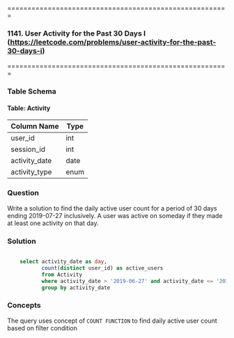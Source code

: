 =======================================================
### 1141. User Activity for the Past 30 Days I (https://leetcode.com/problems/user-activity-for-the-past-30-days-i)
=======================================================

### Table Schema

#### Table: Activity

| Column Name   | Type    |
|---------------|---------|
| user_id       | int     |
| session_id    | int     |
| activity_date | date    |
| activity_type | enum    |

### Question

Write a solution to find the daily active user count for a period of 30 days ending 2019-07-27 inclusively. A user was active on someday if they made at least one activity on that day.

### Solution

```sql

    select activity_date as day, 
           count(distinct user_id) as active_users 
           from Activity 
           where activity_date > '2019-06-27' and activity_date <= '2019-07-27' 
           group by activity_date
```

### Concepts

The query uses concept of `COUNT FUNCTION` to find daily active user count based on filter condition
